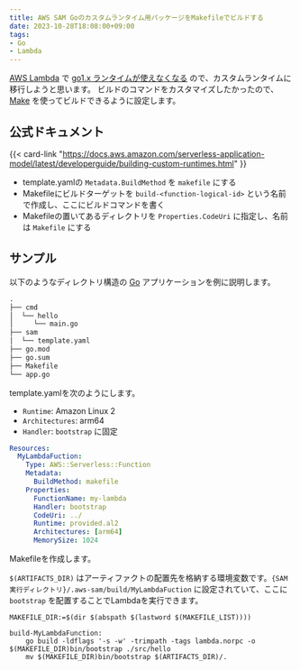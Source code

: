```yaml
---
title: AWS SAM Goのカスタムランタイム用パッケージをMakefileでビルドする
date: 2023-10-28T18:08:00+09:00
tags:
- Go
- Lambda
---
```


[AWS Lambda](note/AWS%20Lambda.md) で [go1.x ランタイムが使えなくなる](https://aws.amazon.com/blogs/compute/migrating-aws-lambda-functions-from-the-go1-x-runtime-to-the-custom-runtime-on-amazon-linux-2/) ので、カスタムランタイムに移行しようと思います。
ビルドのコマンドをカスタマイズしたかったので、 [Make](note/Make.md) を使ってビルドできるように設定します。

## 公式ドキュメント

{{< card-link "https://docs.aws.amazon.com/serverless-application-model/latest/developerguide/building-custom-runtimes.html" }}

* template.yamlの `Metadata.BuildMethod` を `makefile` にする
* Makefileにビルドターゲットを `build-<function-logical-id>` という名前で作成し、ここにビルドコマンドを書く
* Makefileの置いてあるディレクトリを `Properties.CodeUri` に指定し、名前は `Makefile` にする

## サンプル

以下のようなディレクトリ構造の [Go](note/Go.md) アプリケーションを例に説明します。

````txt
.
├── cmd
│  └── hello
│     └── main.go
├── sam
│  └── template.yaml
├── go.mod
├── go.sum
├── Makefile
└── app.go
````

template.yamlを次のようにします。

* `Runtime`: Amazon Linux 2
* `Architectures`: arm64
* `Handler`: `bootstrap` に固定

````yaml:title=template.yaml
Resources:
  MyLambdaFuction:
    Type: AWS::Serverless::Function
    Metadata:
      BuildMethod: makefile
    Properties:
      FunctionName: my-lambda
      Handler: bootstrap
      CodeUri: ../
      Runtime: provided.al2
      Architectures: [arm64]
      MemorySize: 1024
````

Makefileを作成します。

`$(ARTIFACTS_DIR)` はアーティファクトの配置先を格納する環境変数です。`{SAM実行ディレクトリ}/.aws-sam/build/MyLambdaFuction` に設定されていて、ここに `bootstrap` を配置することでLambdaを実行できます。

````Makefie
MAKEFILE_DIR:=$(dir $(abspath $(lastword $(MAKEFILE_LIST))))

build-MyLambdaFunction:
	go build -ldflags '-s -w' -trimpath -tags lambda.norpc -o $(MAKEFILE_DIR)bin/bootstrap ./src/hello
	mv $(MAKEFILE_DIR)bin/bootstrap $(ARTIFACTS_DIR)/.
````
